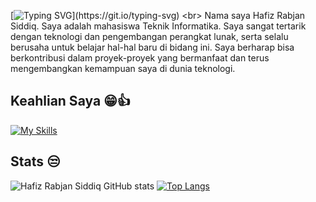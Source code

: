 [![Typing SVG](https://readme-typing-svg.demolab.com/?lines=Hai+Saya+Junior+Web+Developer+🌐;)](https://git.io/typing-svg)
<br>
Nama saya Hafiz Rabjan Siddiq. Saya adalah mahasiswa Teknik Informatika. Saya sangat tertarik dengan teknologi dan pengembangan perangkat lunak, serta selalu berusaha untuk belajar hal-hal baru di bidang ini. Saya berharap bisa berkontribusi dalam proyek-proyek yang bermanfaat dan terus mengembangkan kemampuan saya di dunia teknologi.

## Keahlian Saya 😁👍
[![My Skills](https://skillicons.dev/icons?i=js,html,css,php,laravel,python,mysql,nodejs,vscode,bootstrap,tailwindcss,sass,dart,swift)](https://skillicons.dev)


## Stats 😒
![Hafiz Rabjan Siddiq GitHub stats](https://github-readme-stats.vercel.app/api?username=Hfzrbjnsddq&show_icons=true&theme=radical)  [![Top Langs](https://github-readme-stats.vercel.app/api/top-langs/?username=Hfzrbjnsddq&layout=donut)](https://github.com/Hfzrbjnsddq/github-readme-stats)
